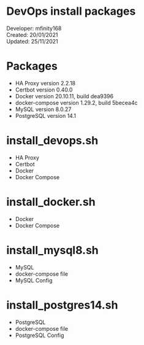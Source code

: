 # DevOps install packages

Developer: mfinity168  
Created: 20/01/2021  
Updated: 25/11/2021

# Packages

- HA Proxy version 2.2.18
- Certbot version 0.40.0
- Docker version 20.10.11, build dea9396
- docker-compose version 1.29.2, build 5becea4c
- MySQL version 8.0.27
- PostgreSQL version 14.1

# install_devops.sh

- HA Proxy
- Certbot
- Docker
- Docker Compose

# install_docker.sh

- Docker
- Docker Compose

# install_mysql8.sh

- MySQL
- docker-compose file
- MySQL Config

# install_postgres14.sh

- PostgreSQL
- docker-compose file
- PostgreSQL Config
